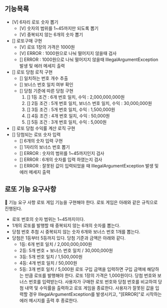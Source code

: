 ## 기능목록

- [V] 6자리 로또 숫자 뽑기
    - [V] 숫자의 범위를 1~45까지만 되도록 뽑기
    - [V] 중복되지 않는 6개의 숫자 뽑기
- [] 로또구매 구현
    - [V] 로또 1장의 가격은 1000원
    - [V] ERROR : 1000원으로 나눠 떨어지지 않을때 검사
    - [] ERROR : 1000원으로 나눠 떨어지지 않을때 IllegalArgumentException 발생 및 에러 메세지 출력   
- [] 로또 당첨 로직 구현
    - [] 일치하는 번호 개수 추출
    - [] 보너스 번호 일치 여부 확인
    - [] 당첨 기준에 따른 당첨 구현
      1. [] 1등 조건 : 6개 번호 일치, 수익 : 2,000,000,000원 
      2. [] 2등 조건 : 5개 번호 일치, 보너스 번호 일치, 수익 : 30,000,000원 
      3. [] 3등 조건 : 5개 번호 일치, 수익 : 1,500,000원 
      4. [] 4등 조건 : 4개 번호 일치, 수익 : 50,000원 
      5. [] 5등 조건 : 3개 번호 일치, 수익 : 5,000원 
- [] 로또 당첨 수익률 계산 로직 구현
- [] 당첨되는 로또 숫자 입력
   - [] 6개의 숫자 입력 구현
   - [] 1자리의 보너스 번호 뽑기
   - [] ERROR : 숫자의 범위를 1~45까지인지 검사 
   - [] ERROR : 6개의 숫자를 입력 하였는지 검사
   - [] ERROR : 잘못된 값이 입력되었을 때 IllegalArgumentException 발생 및 에러 메세지 출력


## 로또 기능 요구사항
🚀 기능 요구 사항
로또 게임 기능을 구현해야 한다. 로또 게임은 아래와 같은 규칙으로 진행된다.

- 로또 번호의 숫자 범위는 1~45까지이다.
- 1개의 로또를 발행할 때 중복되지 않는 6개의 숫자를 뽑는다.
- 당첨 번호 추첨 시 중복되지 않는 숫자 6개와 보너스 번호 1개를 뽑는다.
- 당첨은 1등부터 5등까지 있다. 당첨 기준과 금액은 아래와 같다.
    - 1등: 6개 번호 일치 / 2,000,000,000원
    - 2등: 5개 번호 + 보너스 번호 일치 / 30,000,000원
    - 3등: 5개 번호 일치 / 1,500,000원
    - 4등: 4개 번호 일치 / 50,000원
    - 5등: 3개 번호 일치 / 5,000원
      로또 구입 금액을 입력하면 구입 금액에 해당하는 만큼 로또를 발행해야 한다.
      로또 1장의 가격은 1,000원이다.
      당첨 번호와 보너스 번호를 입력받는다.
      사용자가 구매한 로또 번호와 당첨 번호를 비교하여 당첨 내역 및 수익률을 출력하고 로또 게임을 종료한다.
      사용자가 잘못된 값을 입력할 경우 IllegalArgumentException를 발생시키고, "[ERROR]"로 시작하는 에러 메시지를 출력 후 종료한다.